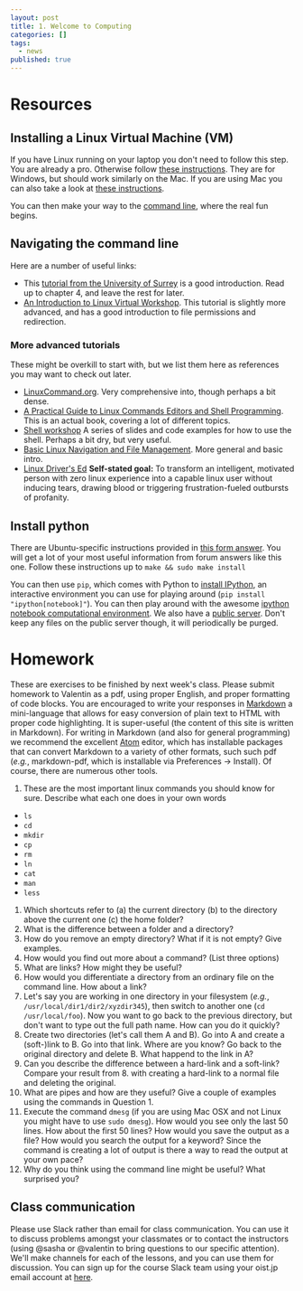 ```yaml
---
layout: post
title: 1. Welcome to Computing
categories: []
tags:
  - news
published: true
---
```


# Resources

## Installing a Linux Virtual Machine (VM)
If you have Linux running on your laptop you don't need to follow this step. You are already a pro. Otherwise follow [these instructions](http://www.wikihow.com/Install-Ubuntu-on-VirtualBox). They are for Windows, but should work similarly on the Mac. If you are using Mac you can also take a look at [these instructions](http://osxdaily.com/2012/03/27/install-run-ubuntu-linux-virtualbox).

You can then make your way to the [command line](https://help.ubuntu.com/community/UsingTheTerminal), where the real fun begins.

## Navigating the command line
Here are a number of useful links:

- This [tutorial from the University of Surrey](http://www.ee.surrey.ac.uk/Teaching/Unix/) is a good introduction. Read up to chapter 4, and leave the rest for later.
- [An Introduction to Linux Virtual Workshop](https://cvw.cac.cornell.edu/Linux/default). This tutorial is slightly more advanced, and has a good introduction to file permissions and redirection.

### More advanced tutorials
These might be overkill to start with, but we list them here as references you may want to check out later.

- [LinuxCommand.org](http://linuxcommand.org/lc3_learning_the_shell.php). Very comprehensive into, though perhaps a bit dense.
- [A Practical Guide to Linux Commands Editors and Shell Programming](http://www.aem.umn.edu/~aem3100/spring2013/Prentice_Hall_A_Practical_Guide_to_Linux_Commands_Editors_and_Shell_Programming_2nd.pdf). This is an actual book, covering a lot of different topics.
- [Shell workshop](http://www.pehjota.net/guides/shell-workshop/) A series of slides and code examples for how to use the shell. Perhaps a bit dry, but very useful.
- [Basic Linux Navigation and File Management](https://www.digitalocean.com/community/tutorials/basic-linux-navigation-and-file-management). More general and basic intro.
- [Linux Driver's Ed](http://www.physics.smu.edu/coan/linux/index.html) **Self-stated goal:** To transform an intelligent, motivated person with zero linux experience into a capable linux user without inducing tears, drawing blood or triggering frustration-fueled outbursts of profanity.

## Install python
There are Ubuntu-specific instructions provided in [this form answer](http://askubuntu.com/questions/244544/how-do-i-install-python-3-3). You will get a lot of your most useful information from forum answers like this one. Follow these instructions up to `make && sudo make install`

You can then use `pip`, which comes with Python to [install IPython](http://ipython.org/install.html), an interactive environment you can use for playing around (`pip install "ipython[notebook]"`). You can then play around with the awesome [ipython notebook computational environment](http://ipython.org/notebook.html). We also have a [public server](http://ipython.oist.jp:8888). Don't keep any files on the public server though, it will periodically be purged.

# Homework
These are exercises to be finished by next week's class. Please submit homework to Valentin as a pdf, using proper English, and proper formatting of code blocks. You are encouraged to write your responses in [Markdown](http://daringfireball.net/projects/markdown/syntax) a mini-language that allows for easy conversion of plain text to HTML with proper code highlighting. It is super-useful (the content of this site is written in Markdown). For writing in Markdown (and also for general programming) we recommend the excellent [Atom](https://atom.io) editor, which has installable packages that can convert Markdown to a variety of other formats, such such pdf (_e.g._, markdown-pdf, which is installable via Preferences -> Install). Of course, there are numerous other tools.

1. These are the most important linux commands you should know for sure. Describe what each one does in your own words
  - `ls`
  - `cd`
  - `mkdir`
  - `cp`
  - `rm`
  - `ln`
  - `cat`
  - `man`
  - `less`

1. Which shortcuts refer to (a) the current directory (b) to the directory above the current one (c) the home folder?
1. What is the difference between a folder and a directory?
2. How do you remove an empty directory? What if it is not empty? Give examples.
3. How would you find out more about a command? (List three options)
4. What are links? How might they be useful?
5. How would you differentiate a directory from an ordinary file on the command line. How about a link?
6. Let's say you are working in one directory in your filesystem (_e.g._, `/usr/local/dir1/dir2/xyzdir345`), then switch to another one (`cd /usr/local/foo`). Now you want to go back to the previous directory, but don't want to type out the full path name. How can you do it quickly?
7. Create two directories (let's call them A and B). Go into A and create a (soft-)link to B. Go into that link. Where are you know? Go back to the original directory and delete B. What happend to the link in A?
8. Can you describe the difference between a hard-link and a soft-link? Compare your result from 8. with creating a hard-link to a normal file and deleting the original.
9. What are pipes and how are they useful? Give a couple of examples using the commands in Question 1.
10. Execute the command `dmesg` (if you are using Mac OSX and not Linux you might have to use `sudo dmesg`). How would you see only the last 50 lines. How about the first 50 lines? How would you save the output as a file? How would you search the output for a keyword? Since the command is creating a lot of output is there a way to read the output at your own pace?
11. Why do you think using the command line might be useful? What surprised you?

## Class communication

Please use Slack rather than email for class communication. You can use it to discuss problems amongst your classmates or to contact the instructors (using @sasha or @valentin to bring questions to our specific attention). We'll make channels for each of the lessons, and you can use them for discussion. You can sign up for the course Slack team using your oist.jp email account at [here](http://computing-team.slack.com).